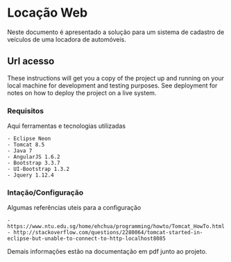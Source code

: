 # Locação Web

Neste documento é apresentado a solução para um sistema de cadastro de veículos de uma 
locadora de automóveis.

## Url acesso

These instructions will get you a copy of the project up and running on your local machine for development and testing purposes. See deployment for notes on how to deploy the project on a live system.

### Requisitos

Aqui ferramentas e tecnologias utilizadas

```
- Eclipse Neon
- Tomcat 8.5
- Java 7
- AngularJS 1.6.2
- Bootstrap 3.3.7
- UI-Bootstrap 1.3.2
- Jquery 1.12.4
```

### Intação/Configuração

Algumas referências uteis para a configuração

```
- https://www.ntu.edu.sg/home/ehchua/programming/howto/Tomcat_HowTo.html
- http://stackoverflow.com/questions/2280064/tomcat-started-in-eclipse-but-unable-to-connect-to-http-localhost8085
```

Demais informações estão na documentação em pdf junto ao projeto.